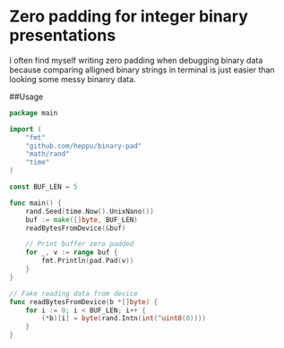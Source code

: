 # Zero padding for integer binary presentations

I often find myself writing zero padding when debugging binary data because comparing alligned binary strings in terminal is just easier than looking some messy binanry data.

##Usage

```go
package main

import (
	"fmt"
	"github.com/heppu/binary-pad"
	"math/rand"
	"time"
)

const BUF_LEN = 5

func main() {
	rand.Seed(time.Now().UnixNano())
	buf := make([]byte, BUF_LEN)
	readBytesFromDevice(&buf)

	// Print buffer zero padded
	for _, v := range buf {
		fmt.Println(pad.Pad(v))
	}
}

// Fake reading data from device
func readBytesFromDevice(b *[]byte) {
	for i := 0; i < BUF_LEN; i++ {
		(*b)[i] = byte(rand.Intn(int(^uint8(0))))
	}
}
```
